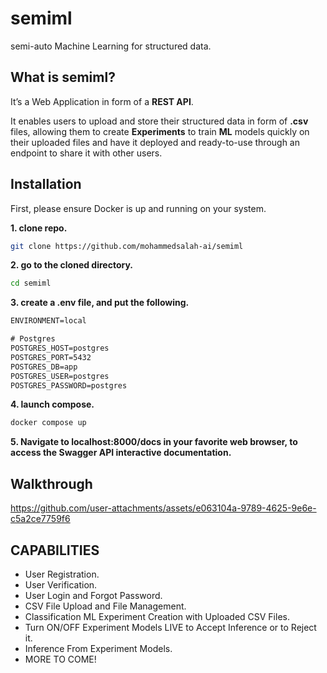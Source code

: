 # semiml

semi-auto Machine Learning for structured data.



## What is semiml?

It’s a Web Application in form of a **REST API**. 

It enables users to upload and store their structured data in form of **.csv** files, allowing them to create **Experiments** to train **ML** models quickly on their uploaded files and have it deployed and ready-to-use through an endpoint to share it with other users.



## Installation

First, please ensure Docker is up and running on your system.

**1. clone repo.**

```bash
git clone https://github.com/mohammedsalah-ai/semiml
```

**2. go to the cloned directory.**

```bash
cd semiml
```

**3. create a .env file, and put the following.**

```txt
ENVIRONMENT=local

# Postgres
POSTGRES_HOST=postgres
POSTGRES_PORT=5432
POSTGRES_DB=app
POSTGRES_USER=postgres
POSTGRES_PASSWORD=postgres
```

**4. launch compose.**

```bash
docker compose up
```

**5. Navigate to localhost:8000/docs in your favorite web browser, to access the Swagger API interactive documentation.**

## Walkthrough

https://github.com/user-attachments/assets/e063104a-9789-4625-9e6e-c5a2ce7759f6


## CAPABILITIES

- User Registration.
- User Verification.
- User Login and Forgot Password.
- CSV File Upload and File Management.
- Classification ML Experiment Creation with Uploaded CSV Files.
- Turn ON/OFF Experiment Models LIVE to Accept Inference or to Reject it.
- Inference From Experiment Models.
- MORE TO COME!
